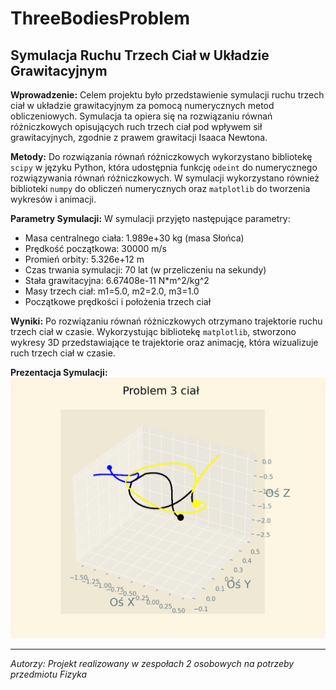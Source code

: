 # ThreeBodiesProblem
## Symulacja Ruchu Trzech Ciał w Układzie Grawitacyjnym

**Wprowadzenie:**
Celem projektu było przedstawienie symulacji ruchu trzech ciał w układzie grawitacyjnym za pomocą numerycznych metod obliczeniowych. Symulacja ta opiera się na rozwiązaniu równań różniczkowych opisujących ruch trzech ciał pod wpływem sił grawitacyjnych, zgodnie z prawem grawitacji Isaaca Newtona.

**Metody:**
Do rozwiązania równań różniczkowych wykorzystano bibliotekę `scipy` w języku Python, która udostępnia funkcję `odeint` do numerycznego rozwiązywania równań różniczkowych. W symulacji wykorzystano również biblioteki `numpy` do obliczeń numerycznych oraz `matplotlib` do tworzenia wykresów i animacji.

**Parametry Symulacji:**
W symulacji przyjęto następujące parametry:
- Masa centralnego ciała: 1.989e+30 kg (masa Słońca)
- Prędkość początkowa: 30000 m/s
- Promień orbity: 5.326e+12 m
- Czas trwania symulacji: 70 lat (w przeliczeniu na sekundy)
- Stała grawitacyjna: 6.67408e-11 N*m^2/kg^2
- Masy trzech ciał: m1=5.0, m2=2.0, m3=1.0
- Początkowe prędkości i położenia trzech ciał

**Wyniki:**
Po rozwiązaniu równań różniczkowych otrzymano trajektorie ruchu trzech ciał w czasie. Wykorzystując bibliotekę `matplotlib`, stworzono wykresy 3D przedstawiające te trajektorie oraz animację, która wizualizuje ruch trzech ciał w czasie.


**Prezentacja Symulacji:**
<img src="wtrakciedzialania.png" alt="Zdjęcie 1">


---
*Autorzy: Projekt realizowany w zespołach 2 osobowych na potrzeby przedmiotu Fizyka*  

